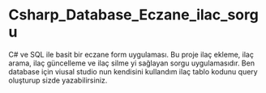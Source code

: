# Csharp_Database_Eczane_ilac_sorgu
C# ve SQL ile basit bir eczane form uygulaması.  Bu proje ilaç ekleme, ilaç arama, ilaç güncelleme ve ilaç silme yi sağlayan sorgu uygulamasıdır.  Ben database için viusal studio nun kendisini kullandım ilaç tablo kodunu query oluşturup sizde yazabilirsiniz.
